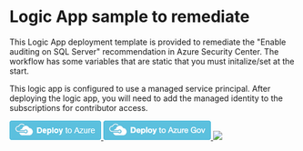 # Logic App sample to remediate

This Logic App deployment template is provided to remediate the "Enable auditing on SQL Server" 
recommendation in Azure Security Center.  The workflow has some variables that are static that
you must initalize/set at the start.

This logic app is configured to use a managed service principal.  After deploying the logic app, you will
need to add the managed identity to the subscriptions for contributor access.

<a href="https://portal.azure.com/#create/Microsoft.Template/uri/https%3A%2F%2Fraw.githubusercontent.com%2FAzure%2FAzure-Security-Center%2Fmaster%2FRemediation%2520scripts%2FEnable%2520auditing%2520for%2520the%2520SQL%2520server%2FLogic%2520App%2Fazuredeploy.json" target="_blank">
    <img src="https://raw.githubusercontent.com/Azure/azure-quickstart-templates/master/1-CONTRIBUTION-GUIDE/images/deploytoazure.png"/>
</a>
<a href="https://portal.azure.us/#create/Microsoft.Template/uri/https://raw.githubusercontent.com/Azure/Azure-Security-Center/master/Secure%20Score/Enable%20auditing%20for%20the%20SQL%20server/Logic%20App/azuredeploy.json" target="_blank">
<img src="https://raw.githubusercontent.com/Azure/azure-quickstart-templates/master/1-CONTRIBUTION-GUIDE/images/deploytoazuregov.png"
</a>
<a href="http://armviz.io/#/?load=https%3A%2F%2Fgithub.com%2FAzure%2FAzure-Security-Center%2Fblob%2Fmaster%2FRemediation%2520scripts%2FEnable%2520auditing%2520for%2520the%2520SQL%2520server%2FLogic%2520App%2Fazuredeploy.json" target="_blank">
    <img src="http://armviz.io/visualizebutton.png"/>
</a>
